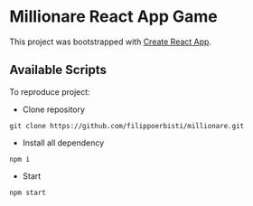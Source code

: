 # Millionare React App Game

This project was bootstrapped with [Create React App](https://github.com/facebook/create-react-app).

## Available Scripts

To reproduce project:
- Clone repository

`git clone https://github.com/filippoerbisti/millionare.git`

- Install all dependency

`npm i`

- Start

`npm start`

